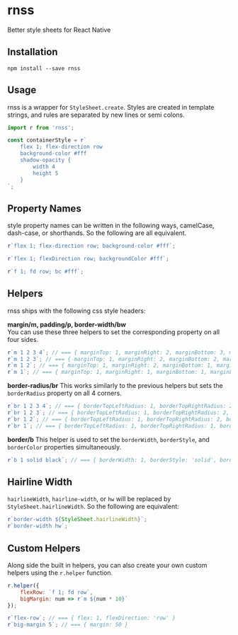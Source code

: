 # rnss

Better style sheets for React Native

## Installation

`npm install --save rnss`

## Usage

rnss is a wrapper for `StyleSheet.create`. Styles are created in template strings, and rules are separated by new lines or semi colons.

```javascript
import r from 'rnss';

const containerStyle = r`
    flex 1; flex-direction row
    background-color #fff
    shadow-opacity {
        width 4
        height 5
    }
`;
```

## Property Names

style property names can be written in the following ways, camelCase, dash-case, or shorthands. So the following are all equivalent.

```javascript
r`flex 1; flex-direction row; background-color #fff`;

r`flex 1; flexDirection row; backgroundColor #fff`;

r`f 1; fd row; bc #fff`;
```

## Helpers

rnss ships with the following css style headers:

**margin/m, padding/p, border-width/bw**  
You can use these three helpers to set the corresponding property on all four sides.

```javascript
r`m 1 2 3 4`; // === { marginTop: 1, marginRight: 2, marginBottom: 3, marginLeft: 4 }
r`m 1 2 3`; // === { marginTop: 1, marginRight: 2, marginBottom: 2, marginLeft: 2 }
r`m 1 2`; // === { marginTop: 1, marginRight: 2, marginBottom: 1, marginLeft: 2 }
r`m 1`; // === { marginTop: 1, marginRight: 1, marginBottom: 1, marginLeft: 1 }
```

**border-radius/br**
This works similarly to the previous helpers but sets the `borderRadius` property on all 4 corners.

```javascript
r`br 1 2 3 4`; // === { borderTopLeftRadius: 1, borderTopRightRadius: 2, borderBottomRightRadius: 3, borderBottomLeftRadius: 4 }
r`br 1 2 3`; // === { borderTopLeftRadius: 1, borderTopRightRadius: 2, borderBottomRightRadius: 3, borderBottomLeftRadius: 2 }
r`br 1 2`; // === { borderTopLeftRadius: 1, borderTopRightRadius: 2, borderBottomRightRadius: 1, borderBottomLeftRadius: 2 }
r`br 1`; // === { borderTopLeftRadius: 1, borderTopRightRadius: 1, borderBottomRightRadius: 1, borderBottomLeftRadius: 1 }
```

**border/b**
This helper is used to set the `borderWidth`, `borderStyle`, and `borderColor` properties simultaneously.

```javascript
r`b 1 solid black`; // === { borderWidth: 1, borderStyle: 'solid', borderColor: 'black' }
```

## Hairline Width

`hairlineWidth`, `hairline-width`, or `hw` will be replaced by `StyleSheet.hairlineWidth`. So the following are equivalent:

```javascript
r`border-width ${StyleSheet.hairlineWidth}`;
r`border-width hw`;
```

## Custom Helpers

Along side the built in helpers, you can also create your own custom helpers using the `r.helper` function.

```javascript
r.helper({
	flexRow: `f 1; fd row`,
	bigMargin: num => r`m ${num * 10}`
});

r`flex-row`; // === { flex: 1, flexDirection: 'row' }
r`big-margin 5`; // === { margin: 50 }
```
